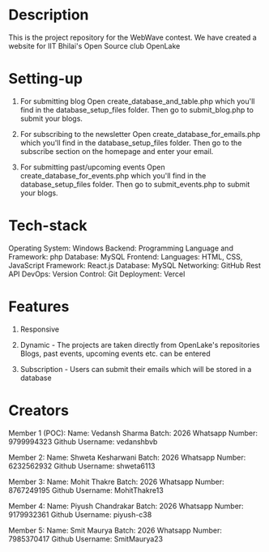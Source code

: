 # Description
This is the project repository for the WebWave contest. We have created a website for IIT Bhilai's Open Source club OpenLake

# Setting-up
1. For submitting blog
  Open create_database_and_table.php which you'll find in the database_setup_files folder.
  Then go to submit_blog.php to submit your blogs.

2. For subscribing to the newsletter
  Open create_database_for_emails.php which you'll find in the database_setup_files folder.
  Then go to the subscribe section on the homepage and enter your email.

3. For submitting past/upcoming events
   Open create_database_for_events.php which you'll find in the database_setup_files folder.
   Then go to submit_events.php to submit your blogs.
   

# Tech-stack 
  Operating System: 
    Windows 
  Backend:
    Programming Language and Framework: php
  Database: 
    MySQL
  Frontend:
    Languages: HTML, CSS, JavaScript
  Framework: 
    React.js
  Database: 
    MySQL
  Networking: 
    GitHub Rest API 
  DevOps:
    Version Control: Git
    Deployment: Vercel

# Features
  1. Responsive
  2. Dynamic - The projects are taken directly from OpenLake's repositories
               Blogs, past events, upcoming events etc. can be entered

  3. Subscription - Users can submit their emails which will be stored in a database


# Creators
Member 1 (POC):
	Name: Vedansh Sharma
	Batch: 2026
	Whatsapp Number: 9799994323
	Github Username: vedanshbvb

Member 2:
	Name: Shweta Kesharwani
	Batch: 2026
	Whatsapp Number: 6232562932
	Github Username: shweta6113

Member 3:
	Name: Mohit Thakre
	Batch: 2026
	Whatsapp Number: 8767249195
	Github Username: MohitThakre13

Member 4:
	Name: Piyush Chandrakar
	Batch: 2026
	Whatsapp Number: 9179932361
	Github Username: piyush-c38

Member 5:
	Name: Smit Maurya
	Batch: 2026
	Whatsapp Number: 7985370417
	Github Username: SmitMaurya23
